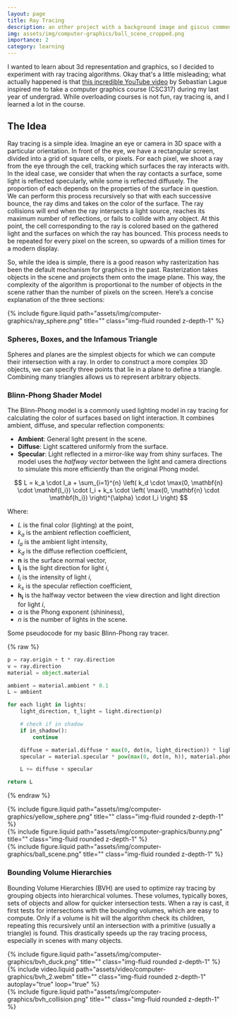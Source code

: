 ```yaml
---
layout: page
title: Ray Tracing
description: an other project with a background image and giscus comments
img: assets/img/computer-graphics/ball_scene_cropped.png
importance: 2
category: learning
---
```


I wanted to learn about 3d representation and graphics, so I decided to experiment with ray tracing algorithms. Okay that's a little misleading; what actually happened is that [this incredible YouTube video](https://youtu.be/Qz0KTGYJtUk) by Sebastian Lague inspired me to take a computer graphics course (CSC317) during my last year of undergrad. While overloading courses is not fun, ray tracing is, and I learned a lot in the course.

## The Idea

Ray tracing is a simple idea. Imagine an eye or camera in 3D space with a particular orientation. In front of the eye, we have a rectangular screen, divided into a grid of square cells, or pixels. For each pixel, we shoot a ray from the eye through the cell, tracking which surfaces the ray interacts with. In the ideal case, we consider that when the ray contacts a surface, some light is reflected specularly, while some is reflected diffusely. The proportion of each depends on the properties of the surface in question. We can perform this process recursively so that with each successive bounce, the ray dims and takes on the color of the surface. The ray collisions will end when the ray intersects a light source, reaches its maximum number of reflections, or fails to collide with any object. At this point, the cell corresponding to the ray is colored based on the gathered light and the surfaces on which the ray has bounced. This process needs to be repeated for every pixel on the screen, so upwards of a million times for a modern display.

So, while the idea is simple, there is a good reason why rasterization has been the default mechanism for graphics in the past. Rasterization takes objects in the scene and projects them onto the image plane. This way, the complexity of the algorithm is proportional to the number of objects in the scene rather than the number of pixels on the screen.
Here’s a concise explanation of the three sections:

<div class="row">
    <div class="col-sm-4">
        {% include figure.liquid path="assets/img/computer-graphics/ray_sphere.png" title="" class="img-fluid rounded z-depth-1" %}
    </div>
</div>

### Spheres, Boxes, and the Infamous Triangle

Spheres and planes are the simplest objects for which we can compute their intersection with a ray. In order to construct a more complex 3D objects, we can specify three points that lie in a plane to define a triangle. Combining many triangles allows us to represent arbitrary objects.

### Blinn-Phong Shader Model

The Blinn-Phong model is a commonly used lighting model in ray tracing for calculating the color of surfaces based on light interaction. It combines ambient, diffuse, and specular reflection components:

- **Ambient**: General light present in the scene.
- **Diffuse**: Light scattered uniformly from the surface.
- **Specular**: Light reflected in a mirror-like way from shiny surfaces. The model uses the _halfway vector_ between the light and camera directions to simulate this more efficiently than the original Phong model.

$$
L = k_a \cdot I_a + \sum_{i=1}^{n} \left( k_d \cdot \max(0, \mathbf{n} \cdot \mathbf{l_i}) \cdot I_i + k_s \cdot \left( \max(0, \mathbf{n} \cdot \mathbf{h_i}) \right)^{\alpha} \cdot I_i \right)
$$

Where:

- $L$ is the final color (lighting) at the point,
- $k_a$ is the ambient reflection coefficient,
- $I_a$ is the ambient light intensity,
- $k_d$ is the diffuse reflection coefficient,
- $\mathbf{n}$ is the surface normal vector,
- $\mathbf{l_i}$ is the light direction for light $i$,
- $I_i$ is the intensity of light $i$,
- $k_s$ is the specular reflection coefficient,
- $\mathbf{h_i}$ is the halfway vector between the view direction and light direction for light $i$,
- $\alpha$ is the Phong exponent (shininess),
- $n$ is the number of lights in the scene.

<div class="caption">Some pseudocode for my basic Blinn-Phong ray tracer.</div>

{% raw %}

```python
p = ray.origin + t * ray.direction
v = ray.direction
material = object.material

ambient = material.ambient * 0.1
L = ambient

for each light in lights:
    light_direction, t_light = light.direction(p)

    # check if in shadow
    if in_shadow():
        continue

    diffuse = material.diffuse * max(0, dot(n, light_direction)) * light.intensity
    specular = material.specular * pow(max(0, dot(n, h)), material.phong_exponent) * light.intensity

    L += diffuse + specular

return L
```

{% endraw %}

<div class="row">
    <div class="col-sm-4">
        {% include figure.liquid path="assets/img/computer-graphics/yellow_sphere.png" title="" class="img-fluid rounded z-depth-1" %}
    </div>
    <div class="col-sm-4">
        {% include figure.liquid path="assets/img/computer-graphics/bunny.png" title="" class="img-fluid rounded z-depth-1" %}
    </div>
    <div class="col-sm-4">
        {% include figure.liquid path="assets/img/computer-graphics/ball_scene.png" title="" class="img-fluid rounded z-depth-1" %}
    </div>
</div>

### Bounding Volume Hierarchies

Bounding Volume Hierarchies (BVH) are used to optimize ray tracing by grouping objects into hierarchical volumes. These volumes, typically boxes, sets of objects and allow for quicker intersection tests. When a ray is cast, it first tests for intersections with the bounding volumes, which are easy to compute. Only if a volume is hit will the algorithm check its children, repeating this recursively until an intersection with a primitive (usually a triangle) is found. This drastically speeds up the ray tracing process, especially in scenes with many objects.

<div class="row">
    <div class="col-sm-4">
        {% include figure.liquid path="assets/img/computer-graphics/bvh_duck.png" title="" class="img-fluid rounded z-depth-1" %}
    </div>
    <div class="col-sm-4">
        {% include video.liquid path="assets/video/computer-graphics/bvh_2.webm" title="" class="img-fluid rounded z-depth-1" autoplay="true" loop="true" %}
    </div>
    <div class="col-sm-4">
        {% include figure.liquid path="assets/img/computer-graphics/bvh_collision.png" title="" class="img-fluid rounded z-depth-1" %}
    </div>
</div>
